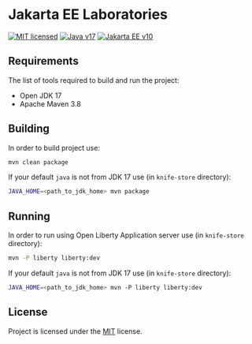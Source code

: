 # Jakarta EE Laboratories

[![MIT licensed][shield-mit]](LICENSE)
[![Java v17][shield-java]](https://openjdk.java.net/projects/jdk/17/)
[![Jakarta EE v10][shield-jakarta]](https://jakarta.ee/specifications/platform/10/)

## Requirements

The list of tools required to build and run the project:

- Open JDK 17
- Apache Maven 3.8

## Building

In order to build project use:

```bash
mvn clean package
```

If your default `java` is not from JDK 17 use (in `knife-store` directory):

```bash
JAVA_HOME=<path_to_jdk_home> mvn package
```

## Running

In order to run using Open Liberty Application server use (in `knife-store` directory):

```bash
mvn -P liberty liberty:dev
```

If your default `java` is not from JDK 17 use (in `knife-store` directory):

```bash
JAVA_HOME=<path_to_jdk_home> mvn -P liberty liberty:dev
```

## License

Project is licensed under the [MIT](LICENSE) license.

[shield-mit]: https://img.shields.io/badge/license-MIT-blue.svg
[shield-java]: https://img.shields.io/badge/Java-17-blue.svg
[shield-jakarta]: https://img.shields.io/badge/Jakarta_EE-10-blue.svg
